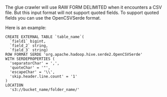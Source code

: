 The glue crawler will use RAW FORM DELIMITED when it encounters a CSV file. But this input format will not support quoted fields. To support quoted fields you can use the OpenCSVSerde format.

Here is an example:
```
CREATE EXTERNAL TABLE `table_name`(
  `field1` bigint, 
  `field_2` string, 
  `field_3` string)
ROW FORMAT SERDE 'org.apache.hadoop.hive.serde2.OpenCSVSerde'
WITH SERDEPROPERTIES (
  'separatorChar' = ',',
  'quoteChar' = '"',
  'escapeChar' = '\\',
  'skip.header.line.count' = '1'
)
LOCATION
  's3://bucket_name/folder_name/'
  
  ```
  
  
  
  

